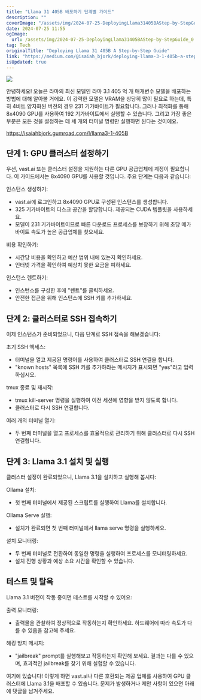 ```yaml
---
title: "Llama 31 405B 배포하기 단계별 가이드"
description: ""
coverImage: "/assets/img/2024-07-25-DeployingLlama31405BAStep-by-StepGuide_0.png"
date: 2024-07-25 11:55
ogImage: 
  url: /assets/img/2024-07-25-DeployingLlama31405BAStep-by-StepGuide_0.png
tag: Tech
originalTitle: "Deploying Llama 31 405B A Step-by-Step Guide"
link: "https://medium.com/@isaiah_bjork/deploying-llama-3-1-405b-a-step-by-step-guide-9b1b852f3dc9"
isUpdated: true
---
```






<img src="/assets/img/2024-07-25-DeployingLlama31405BAStep-by-StepGuide_0.png" />

안녕하세요! 오늘은 라마의 최신 모델인 라마 3.1 405 억 개 매개변수 모델을 배포하는 방법에 대해 알아볼 거에요. 이 강력한 모델은 VRAM을 상당히 많이 필요로 하는데, 특히 4비트 양자화된 버전의 경우 231 기가바이트가 필요합니다. 그러나 최적화를 통해 8x4090 GPU를 사용하여 192 기가바이트에서 실행할 수 있습니다. 그리고 가장 좋은 부분은 모든 것을 설정하는 데 세 개의 터미널 명령만 실행하면 된다는 것이에요.

https://isaiahbjork.gumroad.com/l/llama3-1-405B

## 단계 1: GPU 클러스터 설정하기

<div class="content-ad"></div>

우선, vast.ai 또는 클러스터 설정을 지원하는 다른 GPU 공급업체에 계정이 필요합니다. 이 가이드에서는 8x4090 GPU를 사용할 것입니다. 주요 단계는 다음과 같습니다:

인스턴스 생성하기:

- vast.ai에 로그인하고 8x4090 GPU로 구성된 인스턴스를 생성합니다.
- 325 기가바이트의 디스크 공간을 할당합니다. 제공되는 CUDA 템플릿을 사용하세요.
- 모델이 231 기가바이트이므로 빠른 다운로드 프로세스를 보장하기 위해 초당 메가바이트 속도가 높은 공급업체를 찾으세요.

비용 확인하기:

<div class="content-ad"></div>

- 시간당 비용을 확인하고 예산 범위 내에 있는지 확인하세요.
- 인터넷 가격을 확인하여 예상치 못한 요금을 피하세요.

인스턴스 렌트하기:

- 인스턴스를 구성한 후에 "렌트"를 클릭하세요.
- 안전한 접근을 위해 인스턴스에 SSH 키를 추가하세요.

## 단계 2: 클러스터로 SSH 접속하기

<div class="content-ad"></div>

이제 인스턴스가 준비되었으니, 다음 단계로 SSH 접속을 해보겠습니다:

초기 SSH 액세스:

- 터미널을 열고 제공된 명령어를 사용하여 클러스터로 SSH 연결을 합니다.
- "known hosts" 목록에 SSH 키를 추가하라는 메시지가 표시되면 "yes"라고 입력하십시오.

tmux 종료 및 재시작:

<div class="content-ad"></div>

- tmux kill-server 명령을 실행하여 이전 세션에 영향을 받지 않도록 합니다.
- 클러스터로 다시 SSH 연결합니다.

여러 개의 터미널 열기:

- 두 번째 터미널을 열고 프로세스를 효율적으로 관리하기 위해 클러스터로 다시 SSH 연결합니다.

## 단계 3: Llama 3.1 설치 및 실행

<div class="content-ad"></div>

클러스터 설정이 완료되었으니, Llama 3.1을 설치하고 실행해 봅시다:

Ollama 설치:

- 첫 번째 터미널에서 제공된 스크립트를 실행하여 Llama를 설치합니다.

Ollama Serve 실행:

<div class="content-ad"></div>

- 설치가 완료되면 첫 번째 터미널에서 llama serve 명령을 실행하세요.

설치 모니터링:

- 두 번째 터미널로 전환하여 동일한 명령을 실행하여 프로세스를 모니터링하세요.
- 설치 진행 상황과 예상 소요 시간을 확인할 수 있습니다.

## 테스트 및 탈옥

<div class="content-ad"></div>

Llama 3.1 버전이 작동 중이면 테스트를 시작할 수 있어요:

출력 모니터링:

- 출력물을 관찰하여 정상적으로 작동하는지 확인하세요. 하드웨어에 따라 속도가 다를 수 있음을 참고해 주세요.

해킹 방지 메시지:

<div class="content-ad"></div>

- "jailbreak" prompt를 실행해보고 작동하는지 확인해 보세요. 결과는 다를 수 있으며, 효과적인 jailbreak를 찾기 위해 실험할 수 있습니다.

여기에 있습니다! 이렇게 하면 vast.ai나 다른 호환되는 제공 업체를 사용하여 GPU 클러스터에 Llama 3.1을 배포할 수 있습니다. 문제가 발생하거나 제안 사항이 있으면 아래에 댓글을 남겨주세요.
